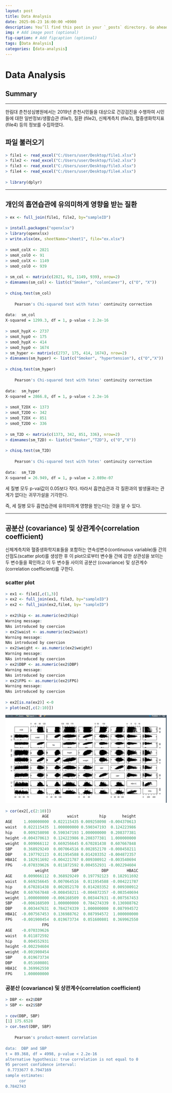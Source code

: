 ```yaml
---
layout: post
title: Data Analysis
date: 2025-06-23 16:00:00 +0900
description: You’ll find this post in your `_posts` directory. Go ahead and edit it and re-build the site to see your changes. # Add post description (optional)
img: # Add image post (optional)
fig-caption: # Add figcaption (optional)
tags: [Data Analysis]
categories: [data-analysis]
---
```

# Data Analysis

## Summary


---

한림대 춘천성심병원에서는 2019년 춘천시민들을 대상으로 건강검진을 수행하여 시민들에 대한 일반정보/생활습관 (file1), 질환 (file2), 신체계측치 (file3), 혈중생화학지표 (file4) 등의 정보를 수집하였다.

## 파일 불러오기

```r
> file1 <- read_excel("C:/Users/user/Desktop/file1.xlsx")
> file2 <- read_excel("C:/Users/user/Desktop/file2.xlsx")
> file3 <- read_excel("C:/Users/user/Desktop/file3.xlsx")
> file4 <- read_excel("C:/Users/user/Desktop/file4.xlsx")

> library(dplyr)
```

---

## 개인의 흡연습관에 유의미하게 영향을 받는 질환

```r
> ex <- full_join(file1, file2, by="sampleID")

> install.packages("openxlsx")
> library(openxlsx)
> write.xlsx(ex, sheetName="sheet1", file="ex.xlsx")

> smoX_colX <- 2821
> smoX_colO <- 91
> smoO_colX <- 1149
> smoO_colO <- 939

> sm_col <- matrix(c(2821, 91, 1149, 939), nrow=2)
> dimnames(sm_col) <- list(c("Smoker", "colonCaner"), c("O", "X"))

> chisq.test(sm_col)

	Pearson's Chi-squared test with Yates' continuity correction

data:  sm_col
X-squared = 1299.3, df = 1, p-value < 2.2e-16

> smoX_hypX <- 2737
> smoX_hypO <- 175
> smoO_hypX <- 414
> smoO_hypO <- 1674
> sm_hyper <- matrix(c(2737, 175, 414, 1674), nrow=2)
> dimnames(sm_hyper) <- list(c("Smoker", "hypertension"), c("O","X"))

> chisq.test(sm_hyper)

	Pearson's Chi-squared test with Yates' continuity correction

data:  sm_hyper
X-squared = 2866.8, df = 1, p-value < 2.2e-16

> smoX_T2DX <- 1373
> smoX_T2DO <- 342
> smoO_T2DX <- 851
> smoO_T2DO <- 336

> sm_T2D <- matrix(c(1373, 342, 851, 336), nrow=2)
> dimnames(sm_T2D) <- list(c("Smoker","T2D"), c("O","X"))

> chisq.test(sm_T2D)

	Pearson's Chi-squared test with Yates' continuity correction

data:  sm_T2D
X-squared = 26.949, df = 1, p-value = 2.089e-07
```

세 질병 모두 p-val값이 0.05보다 작다. 따라서  흡연습관과 각 질환과의 발생율과는 관계가 없다는 귀무가설을 기각한다.

즉, 세 질병 모두 흡연습관에 유의미하게 영향을 받는다는 것을 알 수 있다.

---

## 공분산 (covariance) 및 상관계수(correlation coefficient)

신체계측치와 혈중생화학지표들을 포함하는 연속성변수(continuous variable)들 간의 산점도(scatter plot)를 생성한 후 이 plot으로부터 변수들 간에 강한 상관성을 보이는 두 변수들을 확인하고 이 두 변수들 사이의 공분산 (covariance) 및 상관계수(correlation coefficient)를 구한다.

### scatter plot

```r
> ex1 <- file1[,c(1,3)]
> ex2 <- full_join(ex1, file3, by="sampleID")
> ex2 <- full_join(ex2,file4, by= "sampleID")

> ex2$hip <- as.numeric(ex2$hip)
Warning message:
NAs introduced by coercion 
> ex2$waist <- as.numeric(ex2$waist)
Warning message:
NAs introduced by coercion 
> ex2$weight <- as.numeric(ex2$weight)
Warning message:
NAs introduced by coercion 
> ex2$DBP <- as.numeric(ex2$DBP)
Warning message:
NAs introduced by coercion 
> ex2$FPG <- as.numeric(ex2$FPG)
Warning message:
NAs introduced by coercion 

> ex2[is.na(ex2)] <-0
> plot(ex2[,c(2:10)])
```

![Untitled](/assets/img/posts/bio-informatics/data-analysis/Untitled.png)

```r
> cor(ex2[,c(2:10)])
                AGE        waist         hip       height
AGE     1.000000000  0.022115435 0.009258098 -0.004370613
waist   0.022115435  1.000000000 0.590347193  0.124223986
hip     0.009258098  0.590347193 1.000000000  0.208377381
height -0.004370613  0.124223986 0.208377381  1.000000000
weight  0.009066112  0.669256645 0.670281438  0.607667848
SBP     0.368929249  0.007064516 0.002852170 -0.008458211
DBP     0.197792123  0.011954588 0.014203352 -0.004872357
HBA1C   0.182911692 -0.004221787 0.009300912 -0.003540694
FPG    -0.070339626  0.011872592 0.004552931 -0.002294604
             weight          SBP          DBP        HBA1C
AGE     0.009066112  0.368929249  0.197792123  0.182911692
waist   0.669256645  0.007064516  0.011954588 -0.004221787
hip     0.670281438  0.002852170  0.014203352  0.009300912
height  0.607667848 -0.008458211 -0.004872357 -0.003540694
weight  1.000000000 -0.006168509  0.003447631 -0.007567453
SBP    -0.006168509  1.000000000  0.784274339  0.136988762
DBP     0.003447631  0.784274339  1.000000000  0.087994572
HBA1C  -0.007567453  0.136988762  0.087994572  1.000000000
FPG    -0.001900454  0.019673734  0.051600801  0.369962550
                FPG
AGE    -0.070339626
waist   0.011872592
hip     0.004552931
height -0.002294604
weight -0.001900454
SBP     0.019673734
DBP     0.051600801
HBA1C   0.369962550
FPG     1.000000000
```

### 공분산 (covariance) 및 상관계수(correlation coefficient)

```r
> DBP <- ex2$DBP
> SBP <- ex2$SBP

> cov(DBP, SBP)
[1] 175.6528
> cor.test(DBP, SBP)

	Pearson's product-moment correlation

data:  DBP and SBP
t = 89.368, df = 4998, p-value < 2.2e-16
alternative hypothesis: true correlation is not equal to 0
95 percent confidence interval:
 0.7733677 0.7947169
sample estimates:
      cor 
0.7842743 
```
